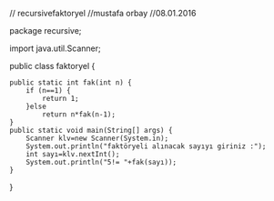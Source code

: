 // recursivefaktoryel
//mustafa orbay
//08.01.2016

package recursive;

import java.util.Scanner;

public class faktoryel {

    public static int fak(int n) {
        if (n==1) {
            return 1;
        }else 
            return n*fak(n-1);
    }
    public static void main(String[] args) {
        Scanner klv=new Scanner(System.in);
        System.out.println("faktöryeli alınacak sayıyı giriniz :");
        int sayı=klv.nextInt();
        System.out.println("5!= "+fak(sayı));
    }
}
